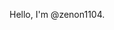 Hello, I'm @zenon1104.

<!--
- 👋 Hi, I’m @zenon1104
- 👀 I’m interested in 
- 🌱 I’m currently learning 
- 💞️ I’m looking to collaborate on 
- 📫 How to reach me 
--->
<!---
zenon1104/zenon1104 is a ✨ special ✨ repository because its `README.md` (this file) appears on your GitHub profile.
You can click the Preview link to take a look at your changes.
--->
